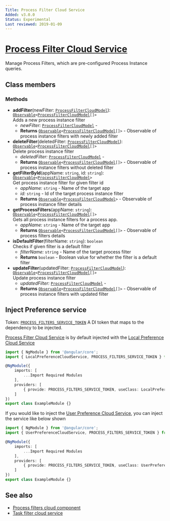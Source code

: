 ```yaml
---
Title: Process Filter Cloud Service
Added: v3.0.0
Status: Experimental
Last reviewed: 2019-01-09
---
```


# [Process Filter Cloud Service](../../../lib/process-services-cloud/src/lib/process/process-filters/services/process-filter-cloud.service.ts "Defined in process-filter-cloud.service.ts")

Manage Process Filters, which are pre-configured Process Instance queries.

## Class members

### Methods

*   **addFilter**(newFilter: [`ProcessFilterCloudModel`](../../../lib/process-services-cloud/src/lib/process/process-filters/models/process-filter-cloud.model.ts)): [`Observable`](http://reactivex.io/documentation/observable.html)`<`[`ProcessFilterCloudModel`](../../../lib/process-services-cloud/src/lib/process/process-filters/models/process-filter-cloud.model.ts)`[]>`<br/>
    Adds a new process instance filter
    *   *newFilter:* [`ProcessFilterCloudModel`](../../../lib/process-services-cloud/src/lib/process/process-filters/models/process-filter-cloud.model.ts)  -
    *   **Returns** [`Observable`](http://reactivex.io/documentation/observable.html)`<`[`ProcessFilterCloudModel`](../../../lib/process-services-cloud/src/lib/process/process-filters/models/process-filter-cloud.model.ts)`[]>` - Observable of process instance filters with newly added filter
*   **deleteFilter**(deletedFilter: [`ProcessFilterCloudModel`](../../../lib/process-services-cloud/src/lib/process/process-filters/models/process-filter-cloud.model.ts)): [`Observable`](http://reactivex.io/documentation/observable.html)`<`[`ProcessFilterCloudModel`](../../../lib/process-services-cloud/src/lib/process/process-filters/models/process-filter-cloud.model.ts)`[]>`<br/>
    Delete process instance filter
    *   *deletedFilter:* [`ProcessFilterCloudModel`](../../../lib/process-services-cloud/src/lib/process/process-filters/models/process-filter-cloud.model.ts)  -
    *   **Returns** [`Observable`](http://reactivex.io/documentation/observable.html)`<`[`ProcessFilterCloudModel`](../../../lib/process-services-cloud/src/lib/process/process-filters/models/process-filter-cloud.model.ts)`[]>` - Observable of process instance filters without deleted filter
*   **getFilterById**(appName: `string`, id: `string`): [`Observable`](http://reactivex.io/documentation/observable.html)`<`[`ProcessFilterCloudModel`](../../../lib/process-services-cloud/src/lib/process/process-filters/models/process-filter-cloud.model.ts)`>`<br/>
    Get process instance filter for given filter id
    *   *appName:* `string`  - Name of the target app
    *   *id:* `string`  - Id of the target process instance filter
    *   **Returns** [`Observable`](http://reactivex.io/documentation/observable.html)`<`[`ProcessFilterCloudModel`](../../../lib/process-services-cloud/src/lib/process/process-filters/models/process-filter-cloud.model.ts)`>` - Observable of process instance filter details
*   **getProcessFilters**(appName: `string`): [`Observable`](http://reactivex.io/documentation/observable.html)`<`[`ProcessFilterCloudModel`](../../../lib/process-services-cloud/src/lib/process/process-filters/models/process-filter-cloud.model.ts)`[]>`<br/>
    Gets all process instance filters for a process app.
    *   *appName:* `string`  - Name of the target app
    *   **Returns** [`Observable`](http://reactivex.io/documentation/observable.html)`<`[`ProcessFilterCloudModel`](../../../lib/process-services-cloud/src/lib/process/process-filters/models/process-filter-cloud.model.ts)`[]>` - Observable of process filters details
*   **isDefaultFilter**(filterName: `string`): `boolean`<br/>
    Checks if given filter is a default filter
    *   *filterName:* `string`  - Name of the target process filter
    *   **Returns** `boolean` - Boolean value for whether the filter is a default filter
*   **updateFilter**(updatedFilter: [`ProcessFilterCloudModel`](../../../lib/process-services-cloud/src/lib/process/process-filters/models/process-filter-cloud.model.ts)): [`Observable`](http://reactivex.io/documentation/observable.html)`<`[`ProcessFilterCloudModel`](../../../lib/process-services-cloud/src/lib/process/process-filters/models/process-filter-cloud.model.ts)`[]>`<br/>
    Update process instance filter
    *   *updatedFilter:* [`ProcessFilterCloudModel`](../../../lib/process-services-cloud/src/lib/process/process-filters/models/process-filter-cloud.model.ts)  -
    *   **Returns** [`Observable`](http://reactivex.io/documentation/observable.html)`<`[`ProcessFilterCloudModel`](../../../lib/process-services-cloud/src/lib/process/process-filters/models/process-filter-cloud.model.ts)`[]>` - Observable of process instance filters with updated filter

## Inject Preference service

Token: [`PROCESS_FILTERS_SERVICE_TOKEN`](../../../lib/process-services-cloud/src/lib/services/cloud-token.service.ts)
A DI token that maps to the dependency to be injected.

[Process Filter Cloud Service](../../../lib/process-services-cloud/src/lib/process/process-filters/services/process-filter-cloud.service.ts "Defined in process-filter-cloud.service.ts")
is by default injected with the [Local Preference Cloud Service](../../process-services-cloud/services/local-preference-cloud.service.md)

```ts
import { NgModule } from '@angular/core';
import { LocalPreferenceCloudService, PROCESS_FILTERS_SERVICE_TOKEN } from '@alfresco/adf-process-services-cloud';

@NgModule({
    imports: [
        ...Import Required Modules
    ],
    providers: [
        { provide: PROCESS_FILTERS_SERVICE_TOKEN, useClass: LocalPreferenceCloudService }
    ]
})
export class ExampleModule {}
```

If you would like to inject the [User Preference Cloud Service](../../process-services-cloud/services/user-preference-cloud.service.md), you can inject the service like below shown

```ts
import { NgModule } from '@angular/core';
import { UserPreferenceCloudService, PROCESS_FILTERS_SERVICE_TOKEN } from '@alfresco/adf-process-services-cloud';

@NgModule({
    imports: [
        ...Import Required Modules
    ],
    providers: [
        { provide: PROCESS_FILTERS_SERVICE_TOKEN, useClass: UserPreferenceCloudService }
    ]
})
export class ExampleModule {}
```

## See also

*   [Process filters cloud component](../components/process-filters-cloud.component.md)
*   [Task filter cloud service](task-filter-cloud.service.md)
